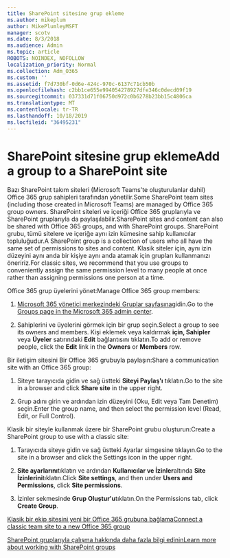 ```yaml
---
title: SharePoint sitesine grup ekleme
ms.author: mikeplum
author: MikePlumleyMSFT
manager: scotv
ms.date: 8/3/2018
ms.audience: Admin
ms.topic: article
ROBOTS: NOINDEX, NOFOLLOW
localization_priority: Normal
ms.collection: Adm_O365
ms.custom: ''
ms.assetid: f7d730bf-0d6e-424c-970c-6137c71cb50b
ms.openlocfilehash: c2bb1ce655e994054278927dfe346c0decd09f19
ms.sourcegitcommit: 037331d71f06750d972c0b6278b23bb15c4806ca
ms.translationtype: MT
ms.contentlocale: tr-TR
ms.lasthandoff: 10/18/2019
ms.locfileid: "36495231"
---
```

# <a name="add-a-group-to-a-sharepoint-site"></a><span data-ttu-id="041a3-102">SharePoint sitesine grup ekleme</span><span class="sxs-lookup"><span data-stu-id="041a3-102">Add a group to a SharePoint site</span></span>

<span data-ttu-id="041a3-103">Bazı SharePoint takım siteleri (Microsoft Teams'te oluşturulanlar dahil) Office 365 grup sahipleri tarafından yönetilir.</span><span class="sxs-lookup"><span data-stu-id="041a3-103">Some SharePoint team sites (including those created in Microsoft Teams) are managed by Office 365 group owners.</span></span> <span data-ttu-id="041a3-104">SharePoint siteleri ve içeriği Office 365 gruplarıyla ve SharePoint gruplarıyla da paylaşılabilir.</span><span class="sxs-lookup"><span data-stu-id="041a3-104">SharePoint sites and content can also be shared with Office 365 groups, and with SharePoint groups.</span></span> <span data-ttu-id="041a3-105">SharePoint grubu, tümü sitelere ve içeriğe aynı izin kümesine sahip kullanıcılar topluluğudur.</span><span class="sxs-lookup"><span data-stu-id="041a3-105">A SharePoint group is a collection of users who all have the same set of permissions to sites and content.</span></span> <span data-ttu-id="041a3-106">Klasik siteler için, aynı izin düzeyini aynı anda bir kişiye aynı anda atamak için grupları kullanmanızı öneririz.</span><span class="sxs-lookup"><span data-stu-id="041a3-106">For classic sites, we recommend that you use groups to conveniently assign the same permission level to many people at once rather than assigning permissions one person at a time.</span></span>
  
<span data-ttu-id="041a3-107">Office 365 grup üyelerini yönet:</span><span class="sxs-lookup"><span data-stu-id="041a3-107">Manage Office 365 group members:</span></span>
  
1. <span data-ttu-id="041a3-108">[Microsoft 365 yönetici merkezindeki Gruplar sayfasına](https://portal.office.com/adminportal/home#/groups)gidin.</span><span class="sxs-lookup"><span data-stu-id="041a3-108">Go to the [Groups page in the Microsoft 365 admin center](https://portal.office.com/adminportal/home#/groups).</span></span>
    
2. <span data-ttu-id="041a3-109">Sahiplerini ve üyelerini görmek için bir grup seçin.</span><span class="sxs-lookup"><span data-stu-id="041a3-109">Select a group to see its owners and members.</span></span> <span data-ttu-id="041a3-110">Kişi eklemek veya kaldırmak **için, Sahipler** veya **Üyeler** satırındaki **Edit** bağlantısını tıklatın.</span><span class="sxs-lookup"><span data-stu-id="041a3-110">To add or remove people, click the **Edit** link in the **Owners** or **Members** row.</span></span> 
    
<span data-ttu-id="041a3-111">Bir iletişim sitesini Bir Office 365 grubuyla paylaşın:</span><span class="sxs-lookup"><span data-stu-id="041a3-111">Share a communication site with an Office 365 group:</span></span>
  
1. <span data-ttu-id="041a3-112">Siteye tarayıcıda gidin ve sağ üstteki **Siteyi Paylaş'ı** tıklatın.</span><span class="sxs-lookup"><span data-stu-id="041a3-112">Go to the site in a browser and click **Share site** in the upper right.</span></span> 
    
2. <span data-ttu-id="041a3-113">Grup adını girin ve ardından izin düzeyini (Oku, Edit veya Tam Denetim) seçin.</span><span class="sxs-lookup"><span data-stu-id="041a3-113">Enter the group name, and then select the permission level (Read, Edit, or Full Control).</span></span>
    
<span data-ttu-id="041a3-114">Klasik bir siteyle kullanmak üzere bir SharePoint grubu oluşturun:</span><span class="sxs-lookup"><span data-stu-id="041a3-114">Create a SharePoint group to use with a classic site:</span></span>
  
1. <span data-ttu-id="041a3-115">Tarayıcıda siteye gidin ve sağ üstteki Ayarlar simgesine tıklayın.</span><span class="sxs-lookup"><span data-stu-id="041a3-115">Go to the site in a browser and click the Settings icon in the upper right.</span></span>
    
2. <span data-ttu-id="041a3-116">**Site ayarlarını**tıklatın ve ardından **Kullanıcılar ve İzinler**altında **Site İzinlerini**tıklatın.</span><span class="sxs-lookup"><span data-stu-id="041a3-116">Click **Site settings**, and then under **Users and Permissions**, click **Site permissions**.</span></span>
    
3. <span data-ttu-id="041a3-117">İzinler sekmesinde **Grup Oluştur'u**tıklatın.</span><span class="sxs-lookup"><span data-stu-id="041a3-117">On the Permissions tab, click **Create Group**.</span></span>
    
[<span data-ttu-id="041a3-118">Klasik bir ekip sitesini yeni bir Office 365 grubuna bağlama</span><span class="sxs-lookup"><span data-stu-id="041a3-118">Connect a classic team site to a new Office 365 group</span></span>](https://go.microsoft.com/fwlink/?linkid=2008654)
  
[<span data-ttu-id="041a3-119">SharePoint gruplarıyla çalışma hakkında daha fazla bilgi edinin</span><span class="sxs-lookup"><span data-stu-id="041a3-119">Learn more about working with SharePoint groups</span></span>](https://go.microsoft.com/fwlink/?linkid=874658)
  

